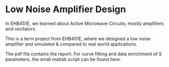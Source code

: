 # Low Noise Amplifier Design
In EHB451E, we learned about Active Microwave Circuits; mostly amplifiers and oscilators.

This is a term project from EHB451E, where we designed a low noise amplifier and simulated &amp; compared to real world applications.

The pdf file contains the report. For curve fitting and data enrichment of S parameters, the small matlab script can be found here.
